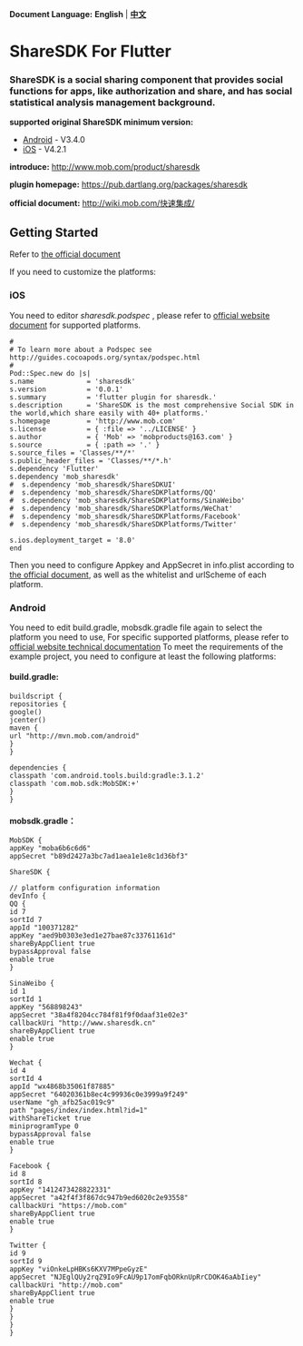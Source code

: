 **Document Language:** **English** | **[中文](https://github.com/MobClub/ShareSDK-For-Flutter/blob/master/README_CN.md)**

# ShareSDK For Flutter
### ShareSDK is a social sharing component that provides social functions for apps, like authorization and share, and has social statistical analysis management background.

**supported original ShareSDK minimum version:**

- [Android](https://github.com/MobClub/ShareSDK-for-Android) - V3.4.0
- [iOS](https://github.com/MobClub/ShareSDK-for-iOS) - V4.2.1

**introduce:** http://www.mob.com/product/sharesdk

**plugin homepage:** https://pub.dartlang.org/packages/sharesdk

**official document:** http://wiki.mob.com/快速集成/

## Getting Started

Refer to [the official document](https://pub.dartlang.org/packages/sharesdk#-installing-tab-)

If you need to customize the platforms:

### iOS
You need to editor *sharesdk.podspec* , please refer to [official website document](http://wiki.mob.com/cocoapods%E9%9B%86%E6%88%90/) for supported platforms.

```
#
# To learn more about a Podspec see http://guides.cocoapods.org/syntax/podspec.html
#
Pod::Spec.new do |s|
s.name             = 'sharesdk'
s.version          = '0.0.1'
s.summary          = 'flutter plugin for sharesdk.'
s.description      = 'ShareSDK is the most comprehensive Social SDK in the world,which share easily with 40+ platforms.'
s.homepage         = 'http://www.mob.com'
s.license          = { :file => '../LICENSE' }
s.author           = { 'Mob' => 'mobproducts@163.com' }
s.source           = { :path => '.' }
s.source_files = 'Classes/**/*'
s.public_header_files = 'Classes/**/*.h'
s.dependency 'Flutter'
s.dependency 'mob_sharesdk'
#  s.dependency 'mob_sharesdk/ShareSDKUI'
#  s.dependency 'mob_sharesdk/ShareSDKPlatforms/QQ'
#  s.dependency 'mob_sharesdk/ShareSDKPlatforms/SinaWeibo'
#  s.dependency 'mob_sharesdk/ShareSDKPlatforms/WeChat'
#  s.dependency 'mob_sharesdk/ShareSDKPlatforms/Facebook'
#  s.dependency 'mob_sharesdk/ShareSDKPlatforms/Twitter'

s.ios.deployment_target = '8.0'
end
```

Then you need to configure Appkey and AppSecret in info.plist according to [the official document](http://wiki.mob.com/快速集成/), as well as the whitelist and urlScheme of each platform.

### Android
You need to edit build.gradle, mobsdk.gradle file again to select the platform you need to use,
For specific supported platforms, please refer to [official website technical documentation](http://wiki.mob.com/%E5%AE%8C%E6%95%B4%E9%9B%86%E6%88%90%E6%96%87%E6%A1%A3%EF%BC%88gradle%EF%BC%89/)
To meet the requirements of the example project, you need to configure at least the following platforms:

#### build.gradle:

```
buildscript {
repositories {
google()
jcenter()
maven {
url "http://mvn.mob.com/android"
}
}

dependencies {
classpath 'com.android.tools.build:gradle:3.1.2'
classpath 'com.mob.sdk:MobSDK:+'
}
}
```

#### mobsdk.gradle：

```
MobSDK {
appKey "moba6b6c6d6"
appSecret "b89d2427a3bc7ad1aea1e1e8c1d36bf3"

ShareSDK {

// platform configuration information
devInfo {
QQ {
id 7
sortId 7
appId "100371282"
appKey "aed9b0303e3ed1e27bae87c33761161d"
shareByAppClient true
bypassApproval false
enable true
}

SinaWeibo {
id 1
sortId 1
appKey "568898243"
appSecret "38a4f8204cc784f81f9f0daaf31e02e3"
callbackUri "http://www.sharesdk.cn"
shareByAppClient true
enable true
}

Wechat {
id 4
sortId 4
appId "wx4868b35061f87885"
appSecret "64020361b8ec4c99936c0e3999a9f249"
userName "gh_afb25ac019c9"
path "pages/index/index.html?id=1"
withShareTicket true
miniprogramType 0
bypassApproval false
enable true
}

Facebook {
id 8
sortId 8
appKey "1412473428822331"
appSecret "a42f4f3f867dc947b9ed6020c2e93558"
callbackUri "https://mob.com"
shareByAppClient true
enable true
}

Twitter {
id 9
sortId 9
appKey "viOnkeLpHBKs6KXV7MPpeGyzE"
appSecret "NJEglQUy2rqZ9Io9FcAU9p17omFqbORknUpRrCDOK46aAbIiey"
callbackUri "http://mob.com"
shareByAppClient true
enable true
}
}
}
}
```

